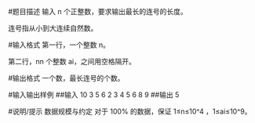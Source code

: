#题目描述
输入 n 个正整数，要求输出最长的连号的长度。

连号指从小到大连续自然数。

#输入格式
第一行，一个整数 n。

第二行，nn 个整数 ai，之间用空格隔开。

#输出格式
一个数，最长连号的个数。

#输入输出样例
##输入
10
3 5 6 2 3 4 5 6 8 9
##输出
5

#说明/提示
数据规模与约定
对于 100% 的数据，保证 1≤n≤10^4 ，1≤ai≤10^9。